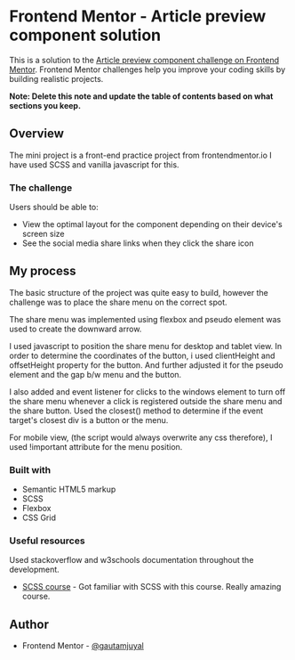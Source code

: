 # Frontend Mentor - Article preview component solution

This is a solution to the [Article preview component challenge on Frontend Mentor](https://www.frontendmentor.io/challenges/article-preview-component-dYBN_pYFT). Frontend Mentor challenges help you improve your coding skills by building realistic projects. 

**Note: Delete this note and update the table of contents based on what sections you keep.**

## Overview
The mini project is a front-end practice project from frontendmentor.io
I have used SCSS and vanilla javascript for this.
### The challenge

Users should be able to:

- View the optimal layout for the component depending on their device's screen size
- See the social media share links when they click the share icon


## My process
The basic structure of the project was quite easy to build, however the challenge was to place the share menu on the correct spot.

The share menu was implemented using flexbox and pseudo element was used to create the downward arrow.

I used javascript to position the share menu for desktop and tablet view.
In order to determine the coordinates of the button, i used clientHeight and offsetHeight property for the button.
And further adjusted it for the pseudo element and the gap b/w menu and the button.

I also added and event listener for clicks to the windows element to turn off the share menu whenever a click is registered outside the share menu and the share button. Used the closest() method to determine if the event target's closest div is a button or the menu.

For mobile view, (the script would always overwrite any css therefore), I used !important attribute for the menu position.
### Built with

- Semantic HTML5 markup
- SCSS
- Flexbox
- CSS Grid

### Useful resources

Used stackoverflow and w3schools documentation throughout the development.

- [SCSS course](https://www.youtube.com/watch?v=_a5j7KoflTs&t=5455s&ab_channel=freeCodeCamp.org) - Got familiar with SCSS with this course. Really amazing course.

## Author
- Frontend Mentor - [@gautamjuyal](https://www.frontendmentor.io/profile/gautamjuyal)
